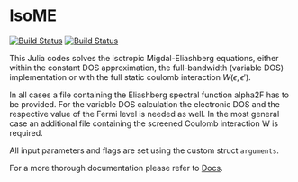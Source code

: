 # IsoME

[![Build Status](https://github.com/cheil/IsoME.jl/actions/workflows/CI.yml/badge.svg?branch=main)](https://github.com/cheil/IsoME.jl/actions/workflows/CI.yml?query=branch%3Amain)
[![Build Status](https://ci.appveyor.com/api/projects/status/github/cheil/IsoME.jl?svg=true)](https://ci.appveyor.com/project/cheil/IsoME-jl)


This Julia codes solves the isotropic Migdal-Eliashberg equations, either within the constant DOS approximation, the full-bandwidth (variable DOS) implementation or with the full static coulomb interaction $W(\epsilon, \epsilon')$.

In all cases a file containing the Eliashberg spectral function alpha2F has to be provided.
For the variable DOS calculation the electronic DOS and the respective value of the Fermi level is needed as well.
In the most general case an additional file containing the screened Coulomb interaction W is required.

All input parameters and flags are set using the custom struct `arguments`.

For a more thorough documentation please refer to [Docs](https://cheil.github.io/IsoME.jl/).





